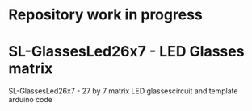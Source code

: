 # Repository work in progress

# SL-GlassesLed26x7 - LED Glasses matrix
 SL-GlassesLed26x7 - 27 by 7 matrix LED glassescircuit and template arduino code

